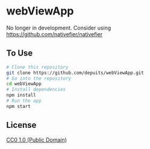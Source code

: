 # webViewApp

No longer in development. Consider using https://github.com/nativefier/nativefier

## To Use

```bash
# Clone this repository
git clone https://github.com/depuits/webViewApp.git
# Go into the repository
cd webViewApp
# Install dependencies
npm install
# Run the app
npm start
```

## License

[CC0 1.0 (Public Domain)](LICENSE.md)
